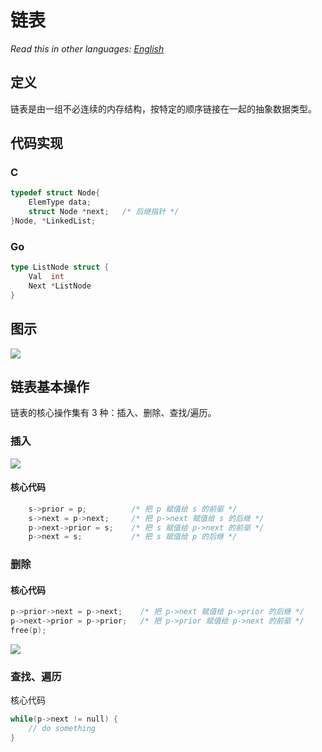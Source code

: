 # 链表

_Read this in other languages:_
[_English_](README.en-US.md)

## 定义

链表是由一组不必连续的内存结构，按特定的顺序链接在一起的抽象数据类型。

## 代码实现

### C

```c
typedef struct Node{
    ElemType data;
    struct Node *next;   /* 后继指针 */
}Node, *LinkedList;
```

### Go

```go
type ListNode struct {
	Val  int
	Next *ListNode
}
```

## 图示

![](https://gitee.com/geekhall/pic/raw/main/img/20211111115330.png)

## 链表基本操作

链表的核心操作集有 3 种：插入、删除、查找/遍历。

### 插入

![](https://gitee.com/geekhall/pic/raw/main/img/20211111122827.png)

#### 核心代码

```C
    s->prior = p;          /* 把 p 赋值给 s 的前驱 */
    s->next = p->next;     /* 把 p->next 赋值给 s 的后继 */
    p->next->prior = s;    /* 把 s 赋值给 p->next 的前驱 */
    p->next = s;           /* 把 s 赋值给 p 的后继 */
```

### 删除

#### 核心代码

```C
p->prior->next = p->next;    /* 把 p->next 赋值给 p->prior 的后继 */
p->next->prior = p->prior;   /* 把 p->prior 赋值给 p->next 的前驱 */
free(p);
```

![](https://gitee.com/geekhall/pic/raw/main/img/20211111122845.png)

### 查找、遍历

核心代码

```c
while(p->next != null) {
    // do something
}
```
